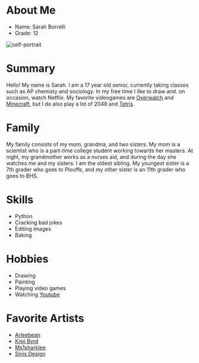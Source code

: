 # About Me
 * Name: Sarah Borrelli 
 * Grade: 12
 
![self-portrait](https://i.imgur.com/giqDkr3.png)

# Summary
Hello! My name is Sarah. I am a 17 year old senior, currently taking classes such as AP chemisty and sociology. In my free time I like to draw and. on occasion, watch Netflix. My favorite videogames are [Overwatch](https://playoverwatch.com/en-us/) and [Minecraft](https://www.minecraft.net/en-us/), but I do also play a lot of 2048 and [Tetris](https://tetris.com/play-tetris). 

# Family
My family consists of my mom, grandma, and two sisters. My mom is a scientist who is a part-time college student working towards her masters. At night, my grandmother works as a nurses aid, and during the day she watches me and my sisters. I am the oldest sibling. My youngest sister is a 7th grader who goes to Plouffe, and my other sister is an 11th grader who goes to BHS. 

# Skills
* Python
* Cracking bad jokes
* Editing images 
* Baking 

# Hobbies
* Drawing
* Painting
* Playing video games
* Watching [Youtube](https://www.youtube.com/) 

# Favorite Artists
* [Arleebean](https://www.youtube.com/channel/UCJSJn5Pt9x9oyAOywbhIXHg) 
* [Kiwi Byrd](https://www.youtube.com/channel/UCh3LIkJXN3Hs25bj9Ro0LIg)
* [Ms1sharklee](https://www.youtube.com/user/JoEslike11)  
* [Sinix Design](https://www.youtube.com/user/sinixdesign/)

